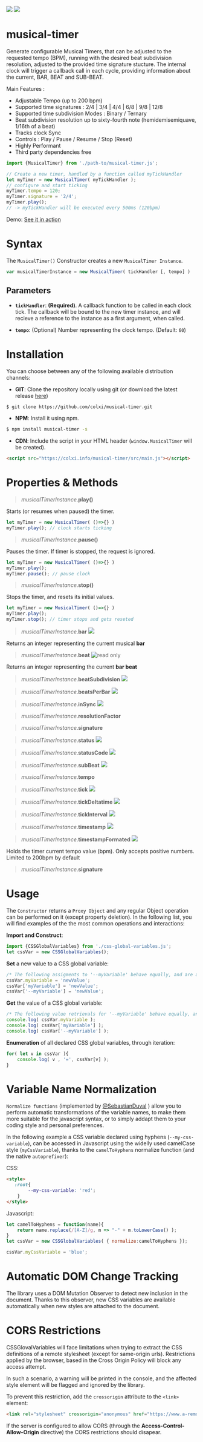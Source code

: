 ![](https://img.shields.io/badge/Javascript-ES6-orange.svg)
![](https://img.shields.io/badge/CSS-Custom_Properties-blue.svg)

# musical-timer 

Generate configurable Musical Timers, that can be adjusted to the requested tempo (BPM), running with the desired beat subdivision resolution, adjusted to the provided time signature stucture. The internal clock will trigger a callback call in each cycle, providing information about the current, BAR, BEAT and SUB-BEAT.

Main Features :
- Adjustable Tempo (up to 200 bpm)
- Supported time signatures : 2/4 | 3/4 | 4/4 | 6/8 | 9/8 | 12/8
- Supported time subdivision Modes : Binary / Ternary 
- Beat subdivision resolution up to sixty-fourth note (hemidemisemiquave, 1/16th of a beat)
- Tracks clock Sync 
- Controls : Play / Pause / Resume / Stop (Reset)
- Highly Performant
- Third party dependencies free



```javascript
import {MusicalTimer} from './path-to/musical-timer.js';

// Create a new timer, handled by a function called myTickHandler
let myTimer = new MusicalTimer( myTickHandler );
// configure and start ticking
myTimer.tempo = 120;
myTimer.signature = '2/4';
myTimer.play();
// -> myTickHandler will be executed every 500ms (120bpm) 
```

Demo: [See it in action](https://colxi.github.io/musical-timer/test/browser-test-import.html)


# Syntax

The `MusicalTimer()` Constructor creates a new `MusicalTimer Instance`. 

```javascript
var musicalTimerInstance = new MusicalTimer( tickHandler [, tempo] )
```

## Parameters

* **`tickHandler`**:
**(Required)**. A callback function to be called in each clock tick. The callback will be bound to the new timer instance, and will recieve a reference to the instance as a first argument, when called.

* **`tempo`**:
(Optional) Number representing the clock tempo. (Default: `60`)


# Installation
You can choose between any of the following available distribution channels:

- **GIT**: Clone the repository locally using git (or download the latest release [here](https://github.com/colxi/musical-timer/releases/latest))
 ```bash
 $ git clone https://github.com/colxi/musical-timer.git
```

- **NPM**: Install it using npm. 
 ```bash
$ npm install musical-timer -s
```

- **CDN**: Include the script in your HTML header (`window.MusicalTimer` will be created).
 ```html
<script src="https://colxi.info/musical-timer/src/main.js"></script>
```

#  Properties & Methods

> _musicalTimerInstance_.**play()**

Starts (or resumes when paused) the timer.
```javascript
let myTimer = new MusicalTimer( ()=>{} )
myTimer.play(); // clock starts ticking
```

> _musicalTimerInstance_.**pause()** 

Pauses the timer. If timer is stopped, the request is ignored.
```javascript
let myTimer = new MusicalTimer( ()=>{} )
myTimer.play();
myTimer.pause(); // pause clock
```

> _musicalTimerInstance_.**stop()** 

Stops the timer, and resets its initial values.
```javascript
let myTimer = new MusicalTimer( ()=>{} )
myTimer.play();
myTimer.stop(); // timer stops and gets reseted
```

> _musicalTimerInstance_.**bar**  ![](https://colxi.info/musical-timer/docs/lock.png)

Returns an integer representing the current musical **bar**

> _musicalTimerInstance_.**beat**  ![read only](https://colxi.info/musical-timer/docs/lock.png)

Returns an integer representing the current **bar beat**


> _musicalTimerInstance_.**beatSubdivision**  ![](https://colxi.info/musical-timer/docs/lock.png)

> _musicalTimerInstance_.**beatsPerBar**  ![](https://colxi.info/musical-timer/docs/lock.png)

> _musicalTimerInstance_.**inSync**  ![](https://colxi.info/musical-timer/docs/lock.png)

> _musicalTimerInstance_.**resolutionFactor** 

> _musicalTimerInstance_.**signature** 

> _musicalTimerInstance_.**status**  ![](https://colxi.info/musical-timer/docs/lock.png)

> _musicalTimerInstance_.**statusCode**  ![](https://colxi.info/musical-timer/docs/lock.png)

> _musicalTimerInstance_.**subBeat**  ![](https://colxi.info/musical-timer/docs/lock.png)

> _musicalTimerInstance_.**tempo** 

> _musicalTimerInstance_.**tick**  ![](https://colxi.info/musical-timer/docs/lock.png)

> _musicalTimerInstance_.**tickDeltatime**  ![](https://colxi.info/musical-timer/docs/lock.png)

> _musicalTimerInstance_.**tickInterval**  ![](https://colxi.info/musical-timer/docs/lock.png)

> _musicalTimerInstance_.**timestamp**  ![](https://colxi.info/musical-timer/docs/lock.png)

> _musicalTimerInstance_.**timestampFormated**  ![](https://colxi.info/musical-timer/docs/lock.png)

Holds the timer current tempo value (bpm). Only accepts positive numbers. Limited to 200bpm by default

> _musicalTimerInstance_.**signature** 




# Usage
The `Constructor` returns a `Proxy Object` and any regular Object operation can be performed on it (except property deletion). In the following list, you will find examples of the the most common operations and interactions: 

**Import and Construct**:
```javascript
import {CSSGlobalVariables} from './css-global-variables.js';
let cssVar = new CSSGlobalVariables();
```

**Set** a new value to a CSS global variable:
```javascript
/* The following assigments to '--myVariable' behave equally, and are all valid */
cssVar.myVariable = 'newValue';
cssVar['myVariable'] = 'newValue';
cssVar['--myVariable'] = 'newValue';
```

**Get** the value of a CSS global variable:
```javascript
/* The following value retrievals for '--myVariable' behave equally, and are all valid */
console.log( cssVar.myVariable );
console.log( cssVar['myVariable'] );
console.log( cssVar['--myVariable'] );
```

**Enumeration** of all declared CSS global variables, through iteration:
```javascript
for( let v in cssVar ){
    console.log( v , '=', cssVar[v] );
}
```


# Variable Name Normalization
`Normalize functions` (implemented by [@SebastianDuval](https://github.com/SebastianDuval) ) allow you to perform automatic transformations of the variable names, to make them more suitable for the javascript syntax, or to simply addapt them to your coding style and personal preferences.

In the following example a CSS variable declared using hyphens (`--my-css-variable`), can be accessed in Javascript using the widelly used camelCase style (`myCssVariable`), thanks to the `camelToHyphens` normalize function (and the native `autoprefixer`):

CSS:
```html
<style>
   :root{
        --my-css-variable: 'red';
    }
</style>
```
Javascript: 
```javascript
let camelToHyphens = function(name){
    return name.replace(/[A-Z]/g, m => "-" + m.toLowerCase() );
}
let cssVar = new CSSGlobalVariables( { normalize:camelToHyphens });

cssVar.myCssVariable = 'blue';
```


# Automatic DOM Change Tracking

The library uses a DOM Mutation Observer to detect new inclusion in the document. Thanks to this observer, new CSS variables are available automatically when new styles are attached to the document.  


# CORS Restrictions
CSSGlovalVariables will face limitations when trying to extract the CSS definitions of a remote stylesheet (except for same-origin urls). Restrictions applied by the browser, based in the Cross Origin Policy will block any access attempt.

In such a scenario, a warning will be printed in the console, and the affected style element will be flagged and ignored by the library.

To prevent this restriction, add the `crossorigin` attribute to the `<link>` element:

```html
<link rel="stylesheet" crossorigin="anonymous" href="https://www.a-remote-server/styles.css">
```
If the server is configured to allow CORS (through the  **Access-Control-Allow-Origin** directive) the CORS restrictions should disapear.
